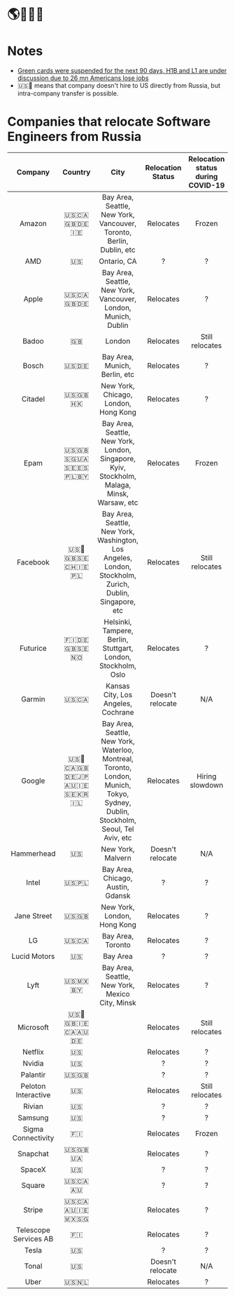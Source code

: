 # 🌎🚜🇷🇺

# Notes
* [Green cards were suspended for the next 90 days, H1B and L1 are under discussion due to 26 mn Americans lose jobs](https://www.business-standard.com/article/economy-policy/trump-urged-to-suspend-h1b-other-visas-after-26-mn-americans-lose-jobs-120042500004_1.html) 
* 🇺🇸🚜 means that company doesn't hire to US directly from Russia, but intra-company transfer is possible.

# Companies that relocate Software Engineers from Russia
|        Company        |     Country       |                                   City                                    | Relocation Status | Relocation status during COVID-19 |
|:---------------------:|:-----------------:|:-------------------------------------------------------------------------:|:-----------------:|:---------------------------------:|
|        Amazon         |     🇺🇸🇨🇦🇬🇧🇩🇪🇮🇪     |    Bay Area, Seattle, New York, Vancouver, Toronto, Berlin, Dublin, etc   |  Relocates |             Frozen              |
|          AMD          |         🇺🇸        |                                Ontario, CA                                |      ?         |               ?                 |
|         Apple         |      🇺🇸🇨🇦🇬🇧🇩🇪      |     Bay Area, Seattle, New York, Vancouver, London, Munich, Dublin        |                 Relocates |               ?                 |  
|         Badoo         |         🇬🇧        |                                  London                                   | Relocates |           Still relocates       |
|         Bosch         |        🇺🇸🇩🇪       |                      Bay Area, Munich, Berlin, etc                        |  Relocates     |                 ?           |
|         Citadel       |        🇺🇸🇬🇧🇭🇰      |                   New York, Chicago, London, Hong Kong                   | Relocates     |                 ?           | 
|         Epam          |   🇺🇸🇬🇧🇸🇬🇺🇦🇸🇪🇪🇸🇵🇱🇧🇾  | Bay Area, Seattle, New York, London, Singapore, Kyiv, Stockholm, Malaga, Minsk, Warsaw, etc             |     Relocates     |                                  Frozen                                   |
|       Facebook        |   🇺🇸🚜🇬🇧🇸🇪🇨🇭🇮🇪🇵🇱    |      Bay Area, Seattle, New York, Washington, Los Angeles, London, Stockholm, Zurich, Dublin, Singapore, etc              |             Relocates              |             Still relocates          |
|       Futurice        |      🇫🇮🇩🇪🇬🇧🇸🇪🇳🇴    |      Helsinki, Tampere, Berlin, Stuttgart, London, Stockholm, Oslo        | Relocates               |          ?        |
|        Garmin         |        🇺🇸🇨🇦        |                  Kansas City, Los Angeles, Cochrane                      | Doesn't relocate        |        N/A        |        
|        Google         |🇺🇸🚜🇨🇦🇬🇧🇩🇪🇯🇵🇦🇺🇮🇪🇸🇪🇰🇷🇮🇱| Bay Area, Seattle, New York, Waterloo, Montreal, Toronto, London, Munich, Tokyo, Sydney, Dublin, Stockholm, Seoul, Tel Aviv, etc |            Relocates          |            Hiring slowdown           |
|      Hammerhead       |         🇺🇸        |                            New York, Malvern                              | Doesn't relocate        |        N/A        |
|         Intel         |        🇺🇸🇵🇱        |                 Bay Area, Chicago, Austin, Gdansk                        |           ?                       |         ?         |
|      Jane Street      |        🇺🇸🇬🇧       |                         New York, London, Hong Kong                       |     Relocates               |         ?         |
|          LG           |        🇺🇸🇨🇦        |                            Bay Area, Toronto                             | Relocates               |         ?         |
|     Lucid Motors      |         🇺🇸        |                                 Bay Area                                  |       ?                       |         ?         |
|         Lyft          |      🇺🇸🇲🇽🇧🇾        |                Bay Area, Seattle, New York, Mexico City, Minsk           |            Relocates               |         ?         |
|      Microsoft        |   🇺🇸🚜🇬🇧🇮🇪🇨🇦🇦🇺🇩🇪   |                                                                            | Relocates               | Still relocates   |
|        Netflix        |         🇺🇸        |                                                                            |      Relocates               |         ?         |
|        Nvidia         |         🇺🇸        |                                                                            |          ?                       |         ?         |
|       Palantir        |        🇺🇸🇬🇧       |                                                                            |          ?                       |         ?         |
|  Peloton Interactive  |         🇺🇸        |                                                                            |                   Relocates               | Still relocates   |
|        Rivian         |         🇺🇸        |                                                                            |          ?                       |         ?         |
|        Samsung        |         🇺🇸        |                                                                            |                   ?                       |         ?         |
|  Sigma Connectivity   |         🇫🇮        |                                                                            |               Relocates               |      Frozen       |
|       Snapchat        |       🇺🇸🇬🇧🇺🇦      |                                                                            |               Relocates               |         ?        |
|        SpaceX         |         🇺🇸        |                                                                            |                  ?                       |         ?         |
|        Square         |       🇺🇸🇨🇦🇦🇺      |                                                                            |                   ?                       |         ?        |
|        Stripe         |    🇺🇸🇨🇦🇦🇺🇮🇪🇲🇽🇸🇬    |                                                                            |               Relocates               |         ?         |
| Telescope Services AB |         🇫🇮        |                                                                            |               Relocates               |         ?         |
|         Tesla         |         🇺🇸        |                                                                            |                   ?                       |         ?         |
|         Tonal         |         🇺🇸        |                                                                            |            Doesn't relocate        |        N/A        |
|         Uber          |        🇺🇸🇳🇱       |                                                                             |              Relocates               |         ?         |
